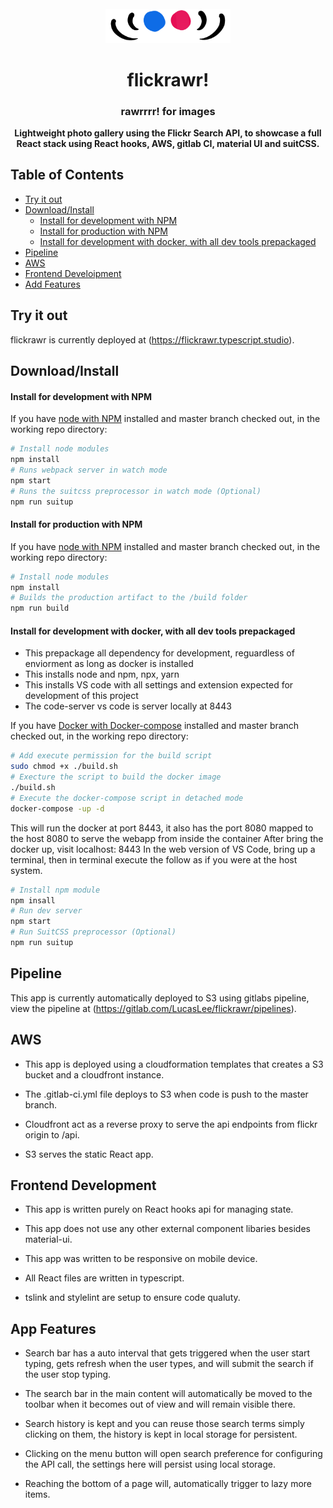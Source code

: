 <div  id="flickrawr-logo"  align="center">
    <br />
    <img  src="./public/logo.png"  alt="flickrawr logo"  width="200"/>
    <h1>flickrawr!</h1>
    <h3>rawrrrr! for images</h3>
</div>

<div align="center">

**Lightweight photo gallery using the Flickr Search API, to showcase a full React stack using React hooks, AWS, gitlab CI, material UI and suitCSS.**

</div>

## Table of Contents

- [Try it out](#try)
- [Download/Install](#download-install)
    - [Install for development with NPM](#install-for-development-with-npm)
    - [Install for production with NPM](#install-for-production-with-npm)
    - [Install for development with docker, with all dev tools prepackaged](nstall-for-development-with-docker)
- [Pipeline](#pipeline)
- [AWS](#aws)
- [Frontend Develoipment](#frontend)
- [Add Features](#app-features)

## <a id="try"></a>Try it out

flickrawr is currently deployed at (https://flickrawr.typescript.studio).

## <a id="download-install"></a>Download/Install

#### <a id="install-for-development-with-npm"></a>Install for development with NPM
If you have [node with NPM](https://nodejs.org/en/) installed and master branch checked out, in the working repo directory:
```bash
# Install node modules
npm install
# Runs webpack server in watch mode
npm start
# Runs the suitcss preprocessor in watch mode (Optional)
npm run suitup
```

#### <a id="install-for-production-with-npm"></a>Install for production with NPM

If you have [node with NPM](https://nodejs.org/en/) installed and master branch checked out, in the working repo directory:
```bash
# Install node modules
npm install
# Builds the production artifact to the /build folder
npm run build
```

#### <a id="install-for-development-with-docker"></a>Install for development with docker, with all dev tools prepackaged

- This prepackage all dependency for development, reguardless of enviorment as long as docker is installed
- This installs node and npm, npx, yarn
- This installs VS code with all settings and extension expected for development of this project
- The code-server vs code is server locally at 8443

If you have [Docker with Docker-compose](https://docs.docker.com/install/) installed and master branch checked out, in the working repo directory:
```bash
# Add execute permission for the build script
sudo chmod +x ./build.sh
# Execture the script to build the docker image
./build.sh
# Execute the docker-compose script in detached mode
docker-compose -up -d
```
This will run the docker at port 8443, it also has the port 8080 mapped to the host 8080 to serve the webapp from inside the container
After bring the docker up, visit localhost: 8443
In the web version of VS Code, bring up a terminal, then in terminal execute the follow as if you were at the host system.
``` bash
# Install npm module
npm insall
# Run dev server
npm start
# Run SuitCSS preprocessor (Optional)
npm run suitup
```

## <a id="pipeline"></a>Pipeline

This app is currently automatically deployed to S3 using gitlabs pipeline, view the pipeline at (https://gitlab.com/LucasLee/flickrawr/pipelines).

## <a id="aws"></a>AWS

- This app is deployed using a cloudformation templates that creates a S3 bucket and a cloudfront instance.

- The .gitlab-ci.yml file deploys to S3 when code is push to the master branch.

- Cloudfront act as a reverse proxy to serve the api endpoints from flickr origin to /api.

- S3 serves the static React app.

## <a id="frontend"></a>Frontend Development

- This app is written purely on React hooks api for managing state.

- This app does not use any other external component libaries besides material-ui.

- This app was written to be responsive on mobile device.

- All React files are written in typescript.

- tslink and stylelint are setup to ensure code qualuty. 

## <a id="app-features"></a>App Features

- Search bar has a auto interval that gets triggered when the user start typing, gets refresh when the user types, and will submit the search if the user stop typing.

- The search bar in the main content will automatically be moved to the toolbar when it becomes out of view and will remain visible there.

- Search history is kept and you can reuse those search terms simply clicking on them, the history is kept in local storage for persistent.

- Clicking on the menu button will open search preference for configuring the API call, the settings here will persist using local storage.

- Reaching the bottom of a page will, automatically trigger to lazy more items. 


